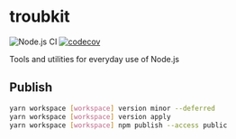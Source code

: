 # troubkit

![Node.js CI](https://github.com/Troublor/troubkit/workflows/Node.js%20CI/badge.svg)
[![codecov](https://codecov.io/gh/Troublor/troubkit/branch/master/graph/badge.svg?token=ZRMJZS7WT6)](https://codecov.io/gh/Troublor/troubkit)

Tools and utilities for everyday use of Node.js

## Publish

```bash
yarn workspace [workspace] version minor --deferred
yarn workspace [workspace] version apply
yarn workspace [workspace] npm publish --access public
```
